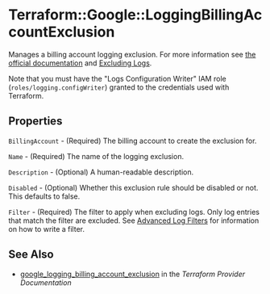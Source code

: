 # Terraform::Google::LoggingBillingAccountExclusion

Manages a billing account logging exclusion. For more information see
[the official documentation](https://cloud.google.com/logging/docs/) and
[Excluding Logs](https://cloud.google.com/logging/docs/exclusions).

Note that you must have the "Logs Configuration Writer" IAM role (`roles/logging.configWriter`)
granted to the credentials used with Terraform.

## Properties

`BillingAccount` - (Required) The billing account to create the exclusion for.

`Name` - (Required) The name of the logging exclusion.

`Description` - (Optional) A human-readable description.

`Disabled` - (Optional) Whether this exclusion rule should be disabled or not. This defaults to
false.

`Filter` - (Required) The filter to apply when excluding logs. Only log entries that match the filter are excluded.
See [Advanced Log Filters](https://cloud.google.com/logging/docs/view/advanced-filters) for information on how to
write a filter.


## See Also

* [google_logging_billing_account_exclusion](https://www.terraform.io/docs/providers/google/r/logging_billing_account_exclusion.html) in the _Terraform Provider Documentation_